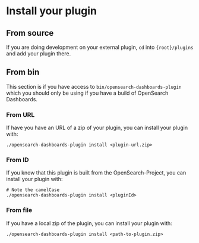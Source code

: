 # Install your plugin

## From source
If you are doing development on your external plugin, `cd` into `{root}/plugins` and add your plugin there.

## From bin
This section is if you have access to `bin/opensearch-dashboards-plugin` which you should only be using if you have a build of OpenSearch Dashboards.

### From URL
If have you have an URL of a zip of your plugin, you can install your plugin with:
```
./opensearch-dashboards-plugin install <plugin-url.zip>
```

### From ID
If you know that this plugin is built from the OpenSearch-Project, you can install your plugin with:
```
# Note the camelCase
./opensearch-dashboards-plugin install <pluginId>
```

### From file
If you have a local zip of the plugin, you can install your plugin with:
```
./opensearch-dashboards-plugin install <path-to-plugin.zip>
```
